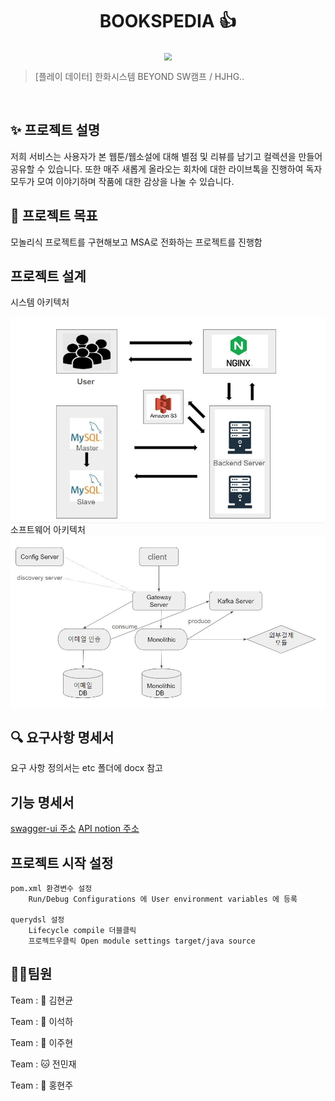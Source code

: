 <h1 align="center"> BOOKSPEDIA 👍</h1>


<div align="center">
  <img src="https://github.com/beyond-sw-camp/be02-2nd-hjhgteam-book/assets/96675421/c31829c1-8b9c-48e2-892e-f4dd7b92a6a1"  style="zoom:76%;" align="center"/>
</div>



> [플레이 데이터] 한화시스템 BEYOND SW캠프 / HJHG..




<br>

## ✨ 프로젝트 설명
저희 서비스는 사용자가 본 웹툰/웹소설에 대해 별점 및 리뷰를 남기고 컬렉션을 만들어 공유할 수 있습니다.
또한 매주 새롭게 올라오는 회차에 대한 라이브톡을 진행하여 독자 모두가 모여 이야기하며 작품에 대한 감상을 나눌 수 있습니다.

## 📌 프로젝트 목표
모놀리식 프로젝트를 구현해보고 MSA로 전화하는 프로젝트를 진행함


## 프로젝트 설계

시스템 아키텍처  
<div align="center">
  <img src="/etc/11.jpeg"  style="zoom:76%;" align="center"/>
</div>
소프트웨어 아키텍처
<div align="center">
  <img src="/etc/22.jpeg"  style="zoom:76%;" align="center"/>
</div>


## 🔍 요구사항 명세서

요구 사항 정의서는 etc 폴더에 docx 참고


## 기능 명세서
[swagger-ui 주소](http://localhost:8080/swagger-ui/#/)
[API notion 주소](https://ingjeon.notion.site/API-791b8ad810b6484d9947dfc777154176?pvs=4)



## 프로젝트 시작 설정
```agsl
pom.xml 환경변수 설정
	Run/Debug Configurations 에 User environment variables 에 등록

querydsl 설정
	Lifecycle compile 더블클릭
	프로젝트우클릭 Open module settings target/java source
```


## 🤼‍♂️팀원

Team : 🐯 김현균

Team : 🐶 이석하

Team : 🐺 이주현

Team : 🐱 전민재

Team : 🦁 홍현주
